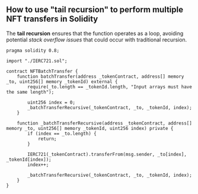 ## How to use "tail recursion" to perform multiple NFT transfers in Solidity

The **tail recursion** ensures that the function operates as a loop, avoiding potential *stack overflow issues* that could occur with traditional recursion.

```solidity
pragma solidity 0.8;

import "./IERC721.sol";

contract NFTBatchTransfer {
    function batchTransfer(address _tokenContract, address[] memory _to, uint256[] memory _tokenId) external {
        require(_to.length == _tokenId.length, "Input arrays must have the same length");

        uint256 index = 0;
        _batchTransferRecursive(_tokenContract, _to, _tokenId, index);
    }

    function _batchTransferRecursive(address _tokenContract, address[] memory _to, uint256[] memory _tokenId, uint256 index) private {
        if (index == _to.length) {
            return;
        }

        IERC721(_tokenContract).transferFrom(msg.sender, _to[index], _tokenId[index]);
        index++;

        _batchTransferRecursive(_tokenContract, _to, _tokenId, index);
    }
}
```
